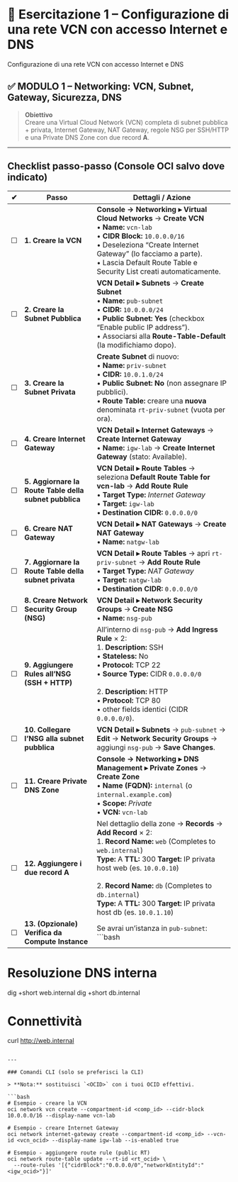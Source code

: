 # 🧪 Esercitazione 1 – Configurazione di una rete VCN con accesso Internet e DNS
Configurazione di una rete VCN con accesso Internet e DNS  
## ✅ MODULO 1 – Networking: VCN, Subnet, Gateway, Sicurezza, DNS  

> **Obiettivo**  
> Creare una Virtual Cloud Network (VCN) completa di subnet pubblica + privata, Internet Gateway, NAT Gateway, regole NSG per SSH/HTTP e una Private DNS Zone con due record **A**.

---

## Checklist passo-passo (Console OCI salvo dove indicato)

| ✔︎ | Passo | Dettagli / Azione |
|---|-------|------------------|
| ☐ | **1. Creare la VCN** | **Console → Networking ▸ Virtual Cloud Networks** → **Create VCN**<br>• **Name:** `vcn-lab`<br>• **CIDR Block:** `10.0.0.0/16`<br>• Deseleziona “Create Internet Gateway” (lo facciamo a parte).<br>• Lascia Default Route Table e Security List creati automaticamente. |
| ☐ | **2. Creare la Subnet Pubblica** | **VCN Detail ▸ Subnets** → **Create Subnet**<br>• **Name:** `pub-subnet`<br>• **CIDR:** `10.0.0.0/24`<br>• **Public Subnet:** **Yes** (checkbox “Enable public IP address”).<br>• Associarsi alla **Route-Table-Default** (la modifichiamo dopo). |
| ☐ | **3. Creare la Subnet Privata** | **Create Subnet** di nuovo:<br>• **Name:** `priv-subnet`<br>• **CIDR:** `10.0.1.0/24`<br>• **Public Subnet:** **No** (non assegnare IP pubblici).<br>• **Route Table:** creare una **nuova** denominata `rt-priv-subnet` (vuota per ora). |
| ☐ | **4. Creare Internet Gateway** | **VCN Detail ▸ Internet Gateways** → **Create Internet Gateway**<br>• **Name:** `igw-lab` → **Create Internet Gateway** (stato: Available). |
| ☐ | **5. Aggiornare la Route Table della subnet pubblica** | **VCN Detail ▸ Route Tables** → seleziona **Default Route Table for vcn-lab** → **Add Route Rule**<br>• **Target Type:** *Internet Gateway*<br>• **Target:** `igw-lab`<br>• **Destination CIDR:** `0.0.0.0/0` |
| ☐ | **6. Creare NAT Gateway** | **VCN Detail ▸ NAT Gateways** → **Create NAT Gateway**<br>• **Name:** `natgw-lab` |
| ☐ | **7. Aggiornare la Route Table della subnet privata** | **VCN Detail ▸ Route Tables** → apri `rt-priv-subnet` → **Add Route Rule**<br>• **Target Type:** *NAT Gateway*<br>• **Target:** `natgw-lab`<br>• **Destination CIDR:** `0.0.0.0/0` |
| ☐ | **8. Creare Network Security Group (NSG)** | **VCN Detail ▸ Network Security Groups** → **Create NSG**<br>• **Name:** `nsg-pub` |
| ☐ | **9. Aggiungere Rules all’NSG (SSH + HTTP)** | All’interno di `nsg-pub` → **Add Ingress Rule** × 2:<br>1. **Description:** SSH<br>   • **Stateless:** No<br>   • **Protocol:** TCP 22<br>   • **Source Type:** CIDR `0.0.0.0/0`<br><br>2. **Description:** HTTP<br>   • **Protocol:** TCP 80<br>   • other fields identici (CIDR `0.0.0.0/0`). |
| ☐ | **10. Collegare l’NSG alla subnet pubblica** | **VCN Detail ▸ Subnets** → `pub-subnet` → **Edit** → **Network Security Groups** → aggiungi `nsg-pub` → **Save Changes**. |
| ☐ | **11. Creare Private DNS Zone** | **Console → Networking ▸ DNS Management ▸ Private Zones** → **Create Zone**<br>• **Name (FQDN):** `internal` (o `internal.example.com`)<br>• **Scope:** *Private*<br>• **VCN:** `vcn-lab` |
| ☐ | **12. Aggiungere i due record A** | Nel dettaglio della zone → **Records** → **Add Record** × 2:<br>1. **Record Name:** `web` (Completes to `web.internal`)<br>   **Type:** A  **TTL:** 300  **Target:** IP privata host web (es. `10.0.0.10`)<br><br>2. **Record Name:** `db` (Completes to `db.internal`)<br>   **Type:** A  **TTL:** 300  **Target:** IP privata host db (es. `10.0.1.10`) |
| ☐ | **13. (Opzionale) Verifica da Compute Instance** | Se avrai un’istanza in `pub-subnet`:<br>```bash
# Resoluzione DNS interna
dig +short web.internal
dig +short db.internal
# Connettività
curl http://web.internal
``` |

---

### Comandi CLI (solo se preferisci la CLI)

> **Nota:** sostituisci `<OCID>` con i tuoi OCID effettivi.

```bash
# Esempio - creare la VCN
oci network vcn create --compartment-id <comp_id> --cidr-block 10.0.0.0/16 --display-name vcn-lab

# Esempio - creare Internet Gateway
oci network internet-gateway create --compartment-id <comp_id> --vcn-id <vcn_ocid> --display-name igw-lab --is-enabled true

# Esempio - aggiungere route rule (public RT)
oci network route-table update --rt-id <rt_ocid> \
  --route-rules '[{"cidrBlock":"0.0.0.0/0","networkEntityId":"<igw_ocid>"}]'
